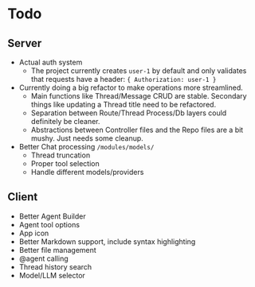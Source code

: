 # Todo

## Server

- Actual auth system
  - The project currently creates `user-1` by default and only validates that requests have a header: `{ Authorization: user-1 }`
- Currently doing a big refactor to make operations more streamlined.
  - Main functions like Thread/Message CRUD are stable. Secondary things like updating a Thread title need to be refactored.
  - Separation between Route/Thread Process/Db layers could definitely be cleaner.
  - Abstractions between Controller files and the Repo files are a bit mushy. Just needs some cleanup.
- Better Chat processing `/modules/models/`
  - Thread truncation
  - Proper tool selection
  - Handle different models/providers

## Client

- Better Agent Builder
- Agent tool options
- App icon
- Better Markdown support, include syntax highlighting
- Better file management
- @agent calling
- Thread history search
- Model/LLM selector